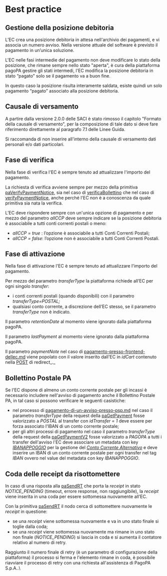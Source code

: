 # Best practice

## Gestione della posizione debitoria <a href="#title-text" id="title-text"></a>

L’EC crea una posizione debitoria in attesa nell'archivio dei pagamenti, e vi associa un numero avviso. Nella versione attuale del software è previsto il pagamento in un’unica soluzione.&#x20;

L'EC nelle fasi intermedie del pagamento non deve modificare lo stato della posizione, che rimane sempre nello stato "aperta", è cura della piattaforma pagoPA gestire gli stati intermedi, l'EC modifica la posizione debitoria in stato “pagato” solo se il pagamento va a buon fine.

In questo caso la posizione risulta interamente saldata, esiste quindi un solo pagamento “pagato” associato alla posizione debitoria.

## Causale di versamento <a href="#title-text" id="title-text"></a>

A partire dalla versione 2.0.0 delle SACI è stato rimosso il capitolo "Formato della causale di versamento", per la composizione di tale dato si deve fare riferimento direttamente al paragrafo 7.1 delle Linee Guida.

Si raccomanda di non inserire all'interno della causale di versamento dati personali e/o dati particolari.

## Fase di verifica <a href="#title-text" id="title-text"></a>

Nella fase di verifica l'EC è sempre tenuto ad attualizzare l'importo del pagamento.

La richiesta di verifica avviene sempre per mezzo della primitiva [paVerifyPaymentNotice](../../appendici/primitive.md#paverifypaymentnotice), sia nel caso di [verificaBollettino](../../appendici/primitive.md#verificabollettino) che nel caso di [verifyPaymentNotice](../../appendici/primitive.md#verifypaymentnotice), anche perché l'EC non è a conoscenza da quale primitiva sia nata la verifica.

L’EC deve rispondere sempre con un'unica opzione di pagamento e per mezzo del parametro _allCCP_ deve sempre indicare se la posizione debitoria è associabile a tutti conti correnti postali o meno:

* _allCCP = true_ : l’opzione è associabile a tutti Conti Correnti Postali;
* _allCCP = false_: l’opzione non è associabile a tutti Conti Correnti Postali.

## Fase di attivazione

Nella fase di attivazione l'EC è sempre tenuto ad attualizzare l'importo del pagamento.

Per mezzo del parametro _transferType_ la piattaforma richiede all’EC per ogni singolo _transfer_:

* i conti correnti postali (quando disponibili) con il parametro _transferType=POSTAL;_
* qualsiasi conto corrente, a discrezione dell’EC stesso, se il parametro _transferType_ non è indicato.

Il parametro _retentionDate_ al momento viene ignorato dalla piattaforma pagoPA.

Il parametro _lastPayment_ al momento viene ignorato dalla piattaforma pagoPA.

Il parametro _paymentNote_ nel caso di [pagamento-presso-frontend-dellec.md](../../casi-duso/pagamento-presso-frontend-dellec.md "mention") viene popolato con il valore inserito dall'EC in _idCart_ contenuto nella [POST](../../appendici/primitive.md#ec-checkout-api) di redirect_._

## Bollettino Postale PA

Se l'EC dispone di almeno un conto corrente postale per gli incassi è necessario includere nell'avviso di pagamento anche il Bollettino Postale PA, in tal caso si possono verificare le seguenti casistiche:

* nel processo di [pagamento-di-un-avviso-presso-psp.md](../../casi-duso/pagamento-di-un-avviso-presso-psp.md "mention") nel caso il parametro _transferType_ della request della [paGetPayment](../../appendici/primitive.md#pagetpayment) fosse valorizzato a _POSTAL_ al transfer con _idTransfer = 1_ deve essere per forza associato l'IBAN di un conto corrente postale;
* per gli altri processi di pagamento nel caso il parametro _transferType_ della request della [paGetPaymentV2](../../appendici/primitive.md#pagetpayment-versione-2) fosse valorizzato a _PAGOPA_ a tutti i transfer dell'avviso l'EC deve associare un metadata con key [_IBANAPPOGGIO_](http://localhost:5000/s/u6YdY319vyFX9MIvnKBa/conto-corrente-alternativo) per la gestione del [_Conto Corrente Alternativo_](http://localhost:5000/s/u6YdY319vyFX9MIvnKBa/conto-corrente-alternativo) e deve inserire un IBAN di un conto corrente postale per ogni transfer nel tag _IBAN_ ovvero nel value del metadata con key _IBANAPPOGGIO_.

## Coda delle receipt da risottomettere <a href="#title-text" id="title-text"></a>

In caso di una risposta alla [paSendRT](../../appendici/primitive.md#pasendrt) che porta la _receipt_  in stato _NOTICE\_PENDING_ (timeout, errore response, non raggiungibile), la _receipt_ viene inserita in una coda per essere sottomessa nuovamente all’EC.

Con la primitiva [paSendRT](../../appendici/primitive.md#pasendrt) il nodo cerca di sottomettere nuovamente le _receipt_ in questione:

* se una _receipt_ viene sottomessa nuovamente e va in uno stato finale si toglie dalla coda;
* se una _receipt_ viene sottomessa nuovamente ma rimane in uno stato non finale (_NOTICE\_PENDING_) si lascia in coda e si aumenta il contatore relativo al numero di retry.

Raggiunto il numero finale di retry (è un parametro di configurazione della piattaforma) il processo si ferma e l'elemento rimane in coda, è possibile riavviare il processo di retry con una richiesta all'assistenza di PagoPA S.p.A..\
